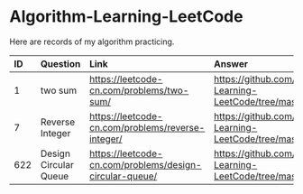 # Algorithm-Learning-LeetCode
Here are records of my algorithm practicing.

|ID|Question|Link|Answer|Date|
|:--|:--|:--|:--|:--|
|1|two sum|https://leetcode-cn.com/problems/two-sum/|https://github.com/VincentMLiu/Algorithm-Learning-LeetCode/tree/master/src/com/xixi/easy/id0001|2019.07.03|
|7|Reverse Integer|https://leetcode-cn.com/problems/reverse-integer/|https://github.com/VincentMLiu/Algorithm-Learning-LeetCode/tree/master/src/com/xixi/easy/id0007|2019.07.15|
|622|Design Circular Queue|https://leetcode-cn.com/problems/design-circular-queue/|https://github.com/VincentMLiu/Algorithm-Learning-LeetCode/tree/master/src/com/xixi/medium/id0622|2019.07.10|

